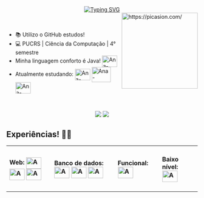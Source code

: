 <div align="center">
<a href="https://git.io/typing-svg"><img src="https://readme-typing-svg.demolab.com?font=Fira+Code&pause=1000&color=F792DD&center=true&vCenter=true&width=435&lines=Ol%C3%A1%2C+sou+a+Ana!+Bem-vindo!+%F0%9F%90%B1%F0%9F%8C%B8;Hi%2C+I'm+Ana!+Welcome!+%F0%9F%90%B1%F0%9F%8C%B8" alt="Typing SVG" /></a>
</div>

<div>
  <a href="https://picasion.com/"><img align="right" src="https://i.picasion.com/pic92/2bea94e6a9938679db696716b0b0ddb0.gif" width="200" height="200" border="0"      alt="https://picasion.com/" /></a><br /><a href="https://picasion.com/"></a>
</div>

<div>
</br>
  <ul>
    <li>📚 Utilizo o GitHub estudos!</li>
    <li>💻 PUCRS | Ciência da Computação | 4° semestre </li>
    <li>Minha linguagem conforto é Java! <img align="center" alt="Ana-Java" height="30" width="40" src="https://cdn.jsdelivr.net/gh/devicons/devicon/icons/java/java-original.svg" /></li>
    <li> Atualmente estudando:
      <img align="center" alt="Ana-csharp" height="30" width="40" src="https://cdn.jsdelivr.net/gh/devicons/devicon/icons/csharp/csharp-original.svg" />
      <img align="center" alt="Ana-csharp" height="40" width="50" src="https://cdn.jsdelivr.net/gh/devicons/devicon/icons/opengl/opengl-plain.svg" />
      <img align="center" alt="Ana-csharp" height="30" width="40" src="https://cdn.jsdelivr.net/gh/devicons/devicon/icons/cplusplus/cplusplus-original.svg" />
    </li>
  </ul>
</div>

##


<div align="center" >
</br>
  <a href="https://www.instagram.com/ana.oxavier/" target="_blank"><img src="https://img.shields.io/badge/-Instagram-%23E4405F?style=for-the-badge&logo=instagram&logoColor=white" target="_blank"></a>
  <a href="https://www.linkedin.com/in/ana-carolina-oxavier/" target="_blank"><img src="https://img.shields.io/badge/-LinkedIn-%230077B5?style=for-the-badge&logo=linkedin&logoColor=white" target="_blank"></a> 
</div>


## Experiências! 📒🎀
<div align="center">
  <table>
    <tr>
      <td>
        <h4>Web:
          <img align="center" alt="Ana-css" height="30" width="40" src="https://cdn.jsdelivr.net/gh/devicons/devicon/icons/css3/css3-original.svg" />
          <img align="center" alt="Ana-html" height="30" width="40" src="https://cdn.jsdelivr.net/gh/devicons/devicon/icons/html5/html5-original.svg" />
          <img align="center" alt="Ana-js" height="30" width="40" src="https://cdn.jsdelivr.net/gh/devicons/devicon/icons/javascript/javascript-plain.svg" />
        </h4>
      </td>
      <td>
        <h4>Banco de dados: 
          <img align="center" alt="Ana-mongo" height="30" width="40" src="https://cdn.jsdelivr.net/gh/devicons/devicon/icons/mongodb/mongodb-original.svg" />
          <img align="center" alt="Ana-mysql" height="30" width="40" src="https://cdn.jsdelivr.net/gh/devicons/devicon/icons/mysql/mysql-original.svg" />
          <img align="center" alt="Ana-oracle" height="30" width="40" src="https://cdn.jsdelivr.net/gh/devicons/devicon/icons/oracle/oracle-original.svg" />    
        </h4>
      </td>
      <td>
        <h4>Funcional: 
         <img align="center" alt="Ana-mongo" height="30" width="40" src="https://cdn.jsdelivr.net/gh/devicons/devicon/icons/haskell/haskell-original.svg" />
        </h4>
      </td>
      <td>
        <h4>Baixo nível:
          <img align="center" alt="Ana-mongo" height="30" width="40" align="center" alt="Ana-C" height="30" width="40" src="https://cdn.jsdelivr.net/gh/devicons/devicon/icons/c/c-original.svg" />
        </h4>
      </td>
    </tr>
  </table>
</div>

##

